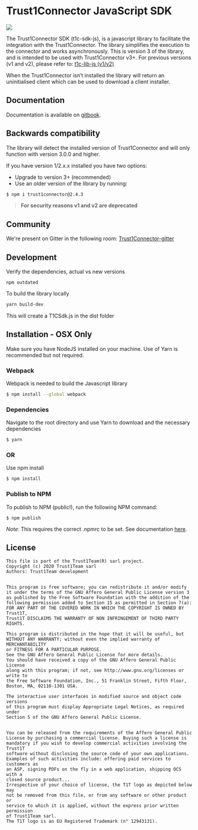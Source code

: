 # Trust1Connector JavaScript SDK
[![][t1c-logo]][Trust1Connector-url]

The Trust1Connector SDK (t1c-sdk-js), is a javascript library to facilitate the integration with the Trust1Connector. The library simplifies the execution to the connector and works asynchronously.
This is version 3 of the library, and is intended to be used with Trust1Connector v3+. For previous versions (v1 and v2), please refer to: [t1c-lib-js (v1/v2)][Trust1Connector-archived-t1c-lib]

When the Trust1Connector isn’t installed the library will return an uninitialised client which can be used to download a client installer.

## Documentation
Documentation is available on [gitbook](https://app.gitbook.com/@t1t/s/t1c-js-guide-v3/).

## Backwards compatibility
The library will detect the installed version of Trust1Connector and will only function with version 3.0.0 and higher.

If you have version 1/2.x.x installed you have two options:

  * Upgrade to version 3+ (recommended)
  * Use an older version of the library by running:

```bash
$ npm i trust1connector@2.4.3
```
> __For security reasons v1 and v2 are deprecated__

## Community
We're present on Gitter in the following room:
[Trust1Connector-gitter]

## Development
Verify the dependencies, actual vs new versions
```shell script
npm outdated
```
To build the library locally
```bash
yarn build-dev
```
This will create a T1CSdk.js in the dist folder

## Installation - OSX Only
Make sure you have NodeJS installed on your machine. Use of Yarn is recommended but not required.

### Webpack
Webpack is needed to build the Javascript library
```bash
$ npm install --global webpack
```

### Dependencies
Navigate to the root directory and use Yarn to download and the necessary dependencies
```bash
$ yarn
```
### OR
Use npm install
```bash
$ npm install
```

### Publish to NPM
To publish to NPM (public!), run the following NPM command:
```
$ npm publish
```
*Note*: This requires the correct .npmrc to be set. See documentation [here](https://trust1t.atlassian.net/wiki/spaces/NPAPI/pages/631242830/Publishing+to+public+NPM+registry).


## License

```
This file is part of the Trust1Team(R) sarl project.
Copyright (c) 2020 Trust1Team sarl
Authors: Trust1Team development


This program is free software; you can redistribute it and/or modify
it under the terms of the GNU Affero General Public License version 3
as published by the Free Software Foundation with the addition of the
following permission added to Section 15 as permitted in Section 7(a):
FOR ANY PART OF THE COVERED WORK IN WHICH THE COPYRIGHT IS OWNED BY Trust1T,
Trust1T DISCLAIMS THE WARRANTY OF NON INFRINGEMENT OF THIRD PARTY RIGHTS.

This program is distributed in the hope that it will be useful, but
WITHOUT ANY WARRANTY; without even the implied warranty of MERCHANTABILITY
or FITNESS FOR A PARTICULAR PURPOSE.
See the GNU Affero General Public License for more details.
You should have received a copy of the GNU Affero General Public License
along with this program; if not, see http://www.gnu.org/licenses or write to
the Free Software Foundation, Inc., 51 Franklin Street, Fifth Floor,
Boston, MA, 02110-1301 USA.

The interactive user interfaces in modified source and object code versions
of this program must display Appropriate Legal Notices, as required under
Section 5 of the GNU Affero General Public License.


You can be released from the requirements of the Affero General Public
License by purchasing a commercial license. Buying such a license is
mandatory if you wish to develop commercial activities involving the Trust1T
software without disclosing the source code of your own applications.
Examples of such activities include: offering paid services to customers as
an ASP, signing PDFs on the fly in a web application, shipping OCS with a
closed source product...
Irrespective of your choice of license, the T1T logo as depicted below may
not be removed from this file, or from any software or other product or
service to which it is applied, without the express prior written permission
of Trust1Team sarl.
The T1T logo is an EU Registered Trademark (n° 12943131).
```

[Trust1Team-url]: http://trust1team.com
[Trust1Connector-url]: http://www.trust1connector.com
[Trust1Connector-archived-t1c-lib]: https://github.com/Trust1Team/t1c-lib-js
[Trust1Connector-gitter]: https://gitter.im/Trust1Team/Trust1Connector?utm_source=share-link&utm_medium=link&utm_campaign=share-link
[t1t-logo]: http://imgur.com/lukAaxx.png
[t1c-logo]: http://i.imgur.com/We0DIvj.png
[jwt-up-doc]: https://trust1t.atlassian.net/wiki/pages/viewpage.action?pageId=74547210
